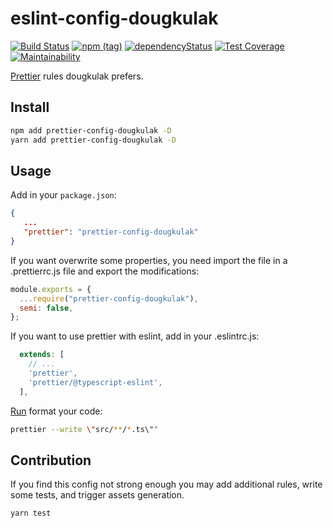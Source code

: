 # eslint-config-dougkulak
[![Build Status](https://travis-ci.com/dougkulak/dougkulak-lint-config.svg?branch=master)](https://travis-ci.com/dougkulak/dougkulak-lint-config)
[![npm (tag)](https://img.shields.io/npm/v/prettier-config-dougkulak/latest.svg)](https://www.npmjs.com/package/prettier-config-dougkulak)
[![dependencyStatus](https://img.shields.io/david/dougkulak/dougkulak-lint-config.svg?maxAge=300)](https://david-dm.org/dougkulak/dougkulak-lint-config)
[![Test Coverage](https://api.codeclimate.com/v1/badges/8738098b0f0f4825da8b/test_coverage)](https://codeclimate.com/github/dougkulak/dougkulak-lint-config/test_coverage)
[![Maintainability](https://api.codeclimate.com/v1/badges/8738098b0f0f4825da8b/maintainability)](https://codeclimate.com/github/dougkulak/dougkulak-lint-config/maintainability)

[Prettier](https://prettier.io/) rules dougkulak prefers.

## Install
```bash
npm add prettier-config-dougkulak -D
yarn add prettier-config-dougkulak -D
```

## Usage
Add in your `package.json`:
```json
{
   ...
   "prettier": "prettier-config-dougkulak"
}
``` 
If you want overwrite some properties, you need import the file in a .prettierrc.js file and export the modifications: 
```javascript
module.exports = {
  ...require("prettier-config-dougkulak"),
  semi: false,
};
```

If you want to use prettier with eslint, add in your .eslintrc.js: 
```javascript
  extends: [
    // ...
    'prettier',
    'prettier/@typescript-eslint',
  ],
```

[Run](https://prettier.io/docs/en/cli.html) format your code:
```bash
prettier --write \"src/**/*.ts\""
```

## Contribution
If you find this config not strong enough you may add additional rules, write some tests, and trigger assets generation.
```bash
yarn test
```
